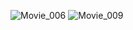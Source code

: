 
![Movie_006](https://github.com/user-attachments/assets/7392f440-4fa4-4714-be74-6e05295e79bb)
![Movie_009](https://github.com/user-attachments/assets/7f8f0b97-5287-45e5-90c3-c034c28b2098)

